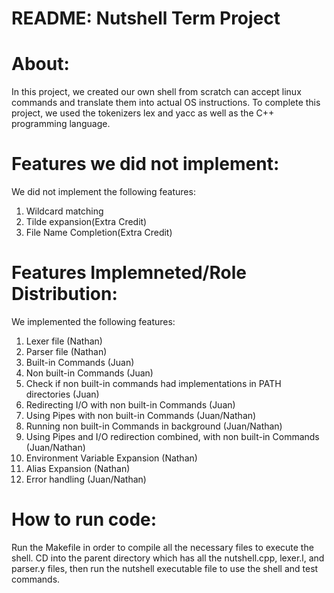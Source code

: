 # README: Nutshell Term Project

# About: 
In this project, we created our own shell from scratch can accept linux commands and translate them into actual OS instructions. To complete this project, we used the tokenizers lex and yacc as well as the C++ programming language.

# Features we did not implement:
We did not implement the following features:
1. Wildcard matching
2. Tilde expansion(Extra Credit)
3. File Name Completion(Extra Credit)

# Features Implemneted/Role Distribution:
We implemented the following features:
1. Lexer file (Nathan)
2. Parser file (Nathan)
3. Built-in Commands (Juan)
4. Non built-in Commands (Juan)
5. Check if non built-in commands had implementations in PATH directories (Juan)
6. Redirecting I/O with non built-in Commands (Juan)
7. Using Pipes with non built-in Commands (Juan/Nathan)
8. Running non built-in Commands in background (Juan/Nathan)
9. Using Pipes and I/O redirection combined, with non built-in Commands (Juan/Nathan)
10. Environment Variable Expansion (Nathan)
11. Alias Expansion (Nathan)
12. Error handling (Juan/Nathan)

# How to run code:
Run the Makefile in order to compile all the necessary files to execute the shell. CD into the parent directory which has all the nutshell.cpp, lexer.l, and parser.y files, then run the nutshell executable file to use the shell and test commands.